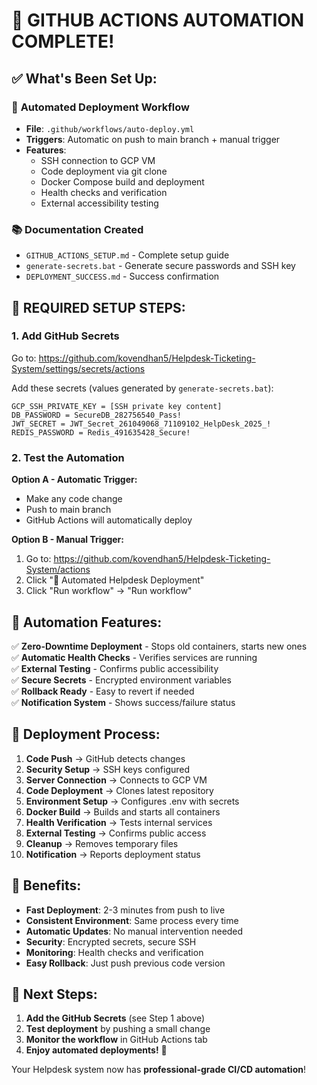 # 🚀 GITHUB ACTIONS AUTOMATION COMPLETE!

## ✅ What's Been Set Up:

### 🔧 **Automated Deployment Workflow**
- **File**: `.github/workflows/auto-deploy.yml`
- **Triggers**: Automatic on push to main branch + manual trigger
- **Features**: 
  - SSH connection to GCP VM
  - Code deployment via git clone
  - Docker Compose build and deployment
  - Health checks and verification
  - External accessibility testing

### 📚 **Documentation Created**
- `GITHUB_ACTIONS_SETUP.md` - Complete setup guide
- `generate-secrets.bat` - Generate secure passwords and SSH key
- `DEPLOYMENT_SUCCESS.md` - Success confirmation

## 🔐 **REQUIRED SETUP STEPS:**

### 1. Add GitHub Secrets
Go to: https://github.com/kovendhan5/Helpdesk-Ticketing-System/settings/secrets/actions

Add these secrets (values generated by `generate-secrets.bat`):

```
GCP_SSH_PRIVATE_KEY = [SSH private key content]
DB_PASSWORD = SecureDB_282756540_Pass!
JWT_SECRET = JWT_Secret_261049068_71109102_HelpDesk_2025_!
REDIS_PASSWORD = Redis_491635428_Secure!
```

### 2. Test the Automation

**Option A - Automatic Trigger:**
- Make any code change
- Push to main branch
- GitHub Actions will automatically deploy

**Option B - Manual Trigger:**
1. Go to: https://github.com/kovendhan5/Helpdesk-Ticketing-System/actions
2. Click "🚀 Automated Helpdesk Deployment"
3. Click "Run workflow" → "Run workflow"

## 🎯 **Automation Features:**

✅ **Zero-Downtime Deployment** - Stops old containers, starts new ones  
✅ **Automatic Health Checks** - Verifies services are running  
✅ **External Testing** - Confirms public accessibility  
✅ **Secure Secrets** - Encrypted environment variables  
✅ **Rollback Ready** - Easy to revert if needed  
✅ **Notification System** - Shows success/failure status  

## 🔄 **Deployment Process:**

1. **Code Push** → GitHub detects changes
2. **Security Setup** → SSH keys configured
3. **Server Connection** → Connects to GCP VM
4. **Code Deployment** → Clones latest repository
5. **Environment Setup** → Configures .env with secrets
6. **Docker Build** → Builds and starts all containers
7. **Health Verification** → Tests internal services
8. **External Testing** → Confirms public access
9. **Cleanup** → Removes temporary files
10. **Notification** → Reports deployment status

## 🌟 **Benefits:**

- **Fast Deployment**: 2-3 minutes from push to live
- **Consistent Environment**: Same process every time  
- **Automatic Updates**: No manual intervention needed
- **Security**: Encrypted secrets, secure SSH
- **Monitoring**: Health checks and verification
- **Easy Rollback**: Just push previous code version

## 🎊 **Next Steps:**

1. **Add the GitHub Secrets** (see Step 1 above)
2. **Test deployment** by pushing a small change
3. **Monitor the workflow** in GitHub Actions tab
4. **Enjoy automated deployments!** 🚀

Your Helpdesk system now has **professional-grade CI/CD automation**!

